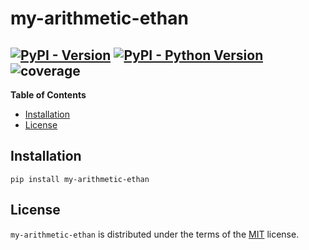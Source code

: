 # my-arithmetic-ethan

[![PyPI - Version](https://img.shields.io/pypi/v/my-arithmetic-ethan.svg)](https://pypi.org/project/my-arithmetic-ethan)
[![PyPI - Python Version](https://img.shields.io/pypi/pyversions/my-arithmetic-ethan.svg)](https://pypi.org/project/my-arithmetic-ethan)
![coverage](https://gitlab.univ-lr.fr/elebla01/my-arithmetic-ethan/badges/main/coverage.svg)
-----

**Table of Contents**

- [Installation](#installation)
- [License](#license)

## Installation

```console
pip install my-arithmetic-ethan
```

## License

`my-arithmetic-ethan` is distributed under the terms of the [MIT](https://spdx.org/licenses/MIT.html) license.
